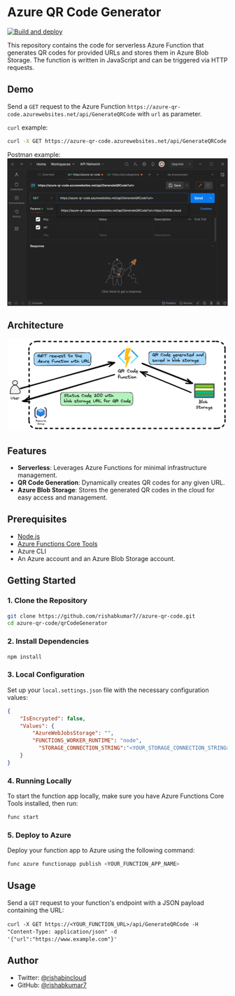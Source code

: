 # Azure QR Code Generator

[![Build and deploy](https://github.com/rishabkumar7/azure-qr-code/actions/workflows/main_qr-code-generator7.yml/badge.svg)](https://github.com/rishabkumar7/azure-qr-code/actions/workflows/main_qr-code-generator7.yml)

This repository contains the code for serverless Azure Function that generates QR codes for provided URLs and stores them in Azure Blob Storage. The function is written in JavaScript and can be triggered via HTTP requests.

## Demo

Send a `GET` request to the Azure Function `https://azure-qr-code.azurewebsites.net/api/GenerateQRCode` with `url` as parameter.

`curl` example:

``` bash
curl -X GET https://azure-qr-code.azurewebsites.net/api/GenerateQRCode -H "Content-Type: application/json" -d '{"url":"https://www.example.com"}'
```

Postman example:
![Azure QR Code Generator GIF Postman Example](./assets/azure-qr-code.gif)

## Architecture

![Azure QR Code Generator Architecture](./assets/azure-qr-code-architecture.png)

## Features

-   **Serverless**: Leverages Azure Functions for minimal infrastructure management.
-   **QR Code Generation**: Dynamically creates QR codes for any given URL.
-   **Azure Blob Storage**: Stores the generated QR codes in the cloud for easy access and management.

## Prerequisites

-   [Node.js](https://nodejs.org/)
-   [Azure Functions Core Tools](https://learn.microsoft.com/en-us/azure/azure-functions/functions-run-local?tabs=linux%2Cisolated-process%2Cnode-v4%2Cpython-v2%2Chttp-trigger%2Ccontainer-apps&pivots=programming-language-csharp)
-   Azure CLI
-   An Azure account and an Azure Blob Storage account.

## Getting Started

### 1. Clone the Repository

``` bash
git clone https://github.com/rishabkumar7//azure-qr-code.git
cd azure-qr-code/qrCodeGenerator
```

### 2. Install Dependencies

```bash
npm install
```

### 3. Local Configuration

Set up your `local.settings.json` file with the necessary configuration values:

```json
{
    "IsEncrypted": false,
    "Values": {
        "AzureWebJobsStorage": "",
        "FUNCTIONS_WORKER_RUNTIME": "node",
	      "STORAGE_CONNECTION_STRING":"<YOUR_STORAGE_CONNECTION_STRING>"
    }
}
```

### 4. Running Locally

To start the function app locally, make sure you have Azure Functions Core Tools installed, then run:

```bash
func start
```

### 5. Deploy to Azure

Deploy your function app to Azure using the following command:

```bash
func azure functionapp publish <YOUR_FUNCTION_APP_NAME>
```

## Usage

Send a `GET` request to your function's endpoint with a JSON payload containing the URL:

`curl -X GET https://<YOUR_FUNCTION_URL>/api/GenerateQRCode -H "Content-Type: application/json" -d '{"url":"https://www.example.com"}'`

## Author

- Twitter: [@rishabincloud](https://twitter.com/rishabincloud)
- GitHub: [@rishabkumar7](https://github.com/rishabkumar7)